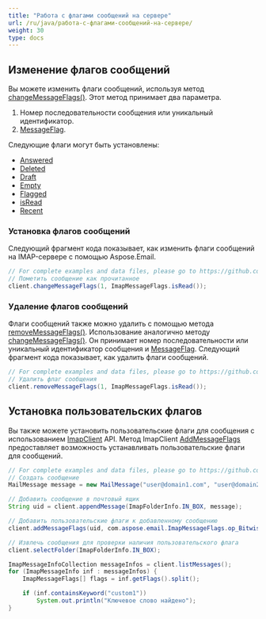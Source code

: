```yaml
---
title: "Работа с флагами сообщений на сервере"
url: /ru/java/работа-с-флагами-сообщений-на-сервере/
weight: 30
type: docs
---
```



## **Изменение флагов сообщений**

Вы можете изменить флаги сообщений, используя метод [changeMessageFlags()](https://reference.aspose.com/email/java/com.aspose.email/imapclient/#changeMessageFlags-com.aspose.email.IConnection-int-com.aspose.email.ImapMessageFlags-). Этот метод принимает два параметра.

1. Номер последовательности сообщения или уникальный идентификатор.
1. [MessageFlag](https://reference.aspose.com/email/java/com.aspose.email/imapmessageflags/).

Следующие флаги могут быть установлены:

- [Answered](https://reference.aspose.com/email/java/com.aspose.email/imapmessageflags/#getAnswered--)
- [Deleted](https://reference.aspose.com/email/java/com.aspose.email/imapmessageflags/#getDeleted--)
- [Draft](https://reference.aspose.com/email/java/com.aspose.email/imapmessageflags/#getDraft--)
- [Empty](https://reference.aspose.com/email/java/com.aspose.email/imapmessageflags/#getEmpty--)
- [Flagged](https://reference.aspose.com/email/java/com.aspose.email/imapmessageflags/#getFlagged--)
- [isRead](https://reference.aspose.com/email/java/com.aspose.email/imapmessageflags/#isRead--)
- [Recent](https://reference.aspose.com/email/java/com.aspose.email/imapmessageflags/#getRecent--)
  
### **Установка флагов сообщений**

Следующий фрагмент кода показывает, как изменить флаги сообщений на IMAP-сервере с помощью Aspose.Email.

~~~Java
// For complete examples and data files, please go to https://github.com/aspose-email/Aspose.Email-for-Java
// Пометить сообщение как прочитанное
client.changeMessageFlags(1, ImapMessageFlags.isRead());
~~~

### **Удаление флагов сообщений**

Флаги сообщений также можно удалить с помощью метода [removeMessageFlags()](https://reference.aspose.com/email/java/com.aspose.email/imapclient/#removeMessageFlags-com.aspose.email.IConnection-int-com.aspose.email.ImapMessageFlags-). Использование аналогично методу [changeMessageFlags()](https://reference.aspose.com/email/java/com.aspose.email/imapclient/#changeMessageFlags-com.aspose.email.IConnection-int-com.aspose.email.ImapMessageFlags-). Он принимает номер последовательности или уникальный идентификатор сообщения и [MessageFlag](https://reference.aspose.com/email/java/com.aspose.email/imapmessageflags/). Следующий фрагмент кода показывает, как удалить флаги сообщений.

~~~Java
// For complete examples and data files, please go to https://github.com/aspose-email/Aspose.Email-for-Java
// Удалить флаг сообщения
client.removeMessageFlags(1, ImapMessageFlags.isRead());
~~~

## **Установка пользовательских флагов**

Вы также можете установить пользовательские флаги для сообщения с использованием [ImapClient](https://reference.aspose.com/email/java/com.aspose.email/imapclient/) API. Метод ImapClient [AddMessageFlags](https://reference.aspose.com/email/java/com.aspose.email/imapclient/#addMessageFlags-com.aspose.email.IConnection-int-com.aspose.email.ImapMessageFlags-) предоставляет возможность устанавливать пользовательские флаги для сообщений.

~~~Java
// For complete examples and data files, please go to https://github.com/aspose-email/Aspose.Email-for-Java
// Создать сообщение
MailMessage message = new MailMessage("user@domain1.com", "user@domain2.com", "subject", "message");

// Добавить сообщение в почтовый ящик
String uid = client.appendMessage(ImapFolderInfo.IN_BOX, message);

// Добавить пользовательские флаги к добавленному сообщению
client.addMessageFlags(uid, com.aspose.email.ImapMessageFlags.op_BitwiseOr(ImapMessageFlags.keyword("custom1"), ImapMessageFlags.keyword("custom1_0")));

// Извлечь сообщения для проверки наличия пользовательского флага
client.selectFolder(ImapFolderInfo.IN_BOX);

ImapMessageInfoCollection messageInfos = client.listMessages();
for (ImapMessageInfo inf : messageInfos) {
    ImapMessageFlags[] flags = inf.getFlags().split();

    if (inf.containsKeyword("custom1"))
        System.out.println("Ключевое слово найдено");
}
~~~